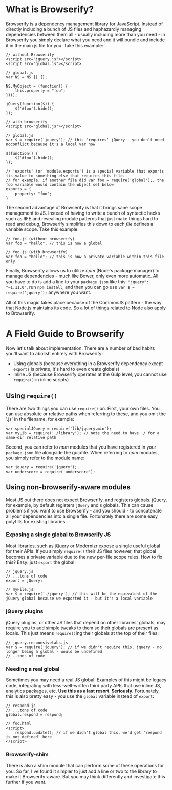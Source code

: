 # What is Browserify?

Browserify is a dependency management library for JavaScript. Instead of directly including a bunch of JS files and haphazardly managing dependencies between them all - usually including more than you need - in Browserify you simply declare what you need and it will bundle and include it in the main js file for you. Take this example:

	// without Browserify
	<script src="jquery.js"></script>
	<script src="global.js"></script>

	// global.js
	var NS = NS || {};

	NS.MyObject = (function() {
		this.property = "foo";
	})();

	jQuery(function($)) {
		$('#foo').hide();
	});

	// with browserify
	<script src="global.js"></script>

	// global.js
	var $ = require('jquery'); // this 'requires' jQuery - you don't need noconflict because it's a local var now

	$(function() {
		$('#foo').hide();
	});

	// 'exports' (or 'module.exports') is a special variable that exports its value to something else that requires this file.
	// for example, if another file did var foo = require('global');, the foo variable would contain the object set below
	exports = {
		property: "foo";
	}


The second advantage of Browserify is that it brings sane scope management to JS. Instead of having to write a bunch of syntactic hacks such as IIFE and revealing module patterns that just make things hard to read and debug, Browserify simplifies this down to each _file_ defines a variable scope. Take this example:

	// foo.js (without browserify)
	var foo = "hello"; // this is now a global

	// foo.js (with browserify)
	var foo = "hello"; // this is now a private variable within this file only

Finally, Browserify allows us to utilize _npm_ (Node's package manager) to manage dependencies - much like Bower, only even more automatic. All you have to do is add a line to your `package.json` like this: `"jquery": "~1.11.0"`, run `npm install`, and then you can go use `var $ = require('jquery');` anywhere you want.

All of this magic takes place because of the CommonJS pattern - the way that Node.js maintains its code. So a lot of things related to Node also apply to Browserify.

# A Field Guide to Browserify

Now let's talk about implementation. There are a number of bad habits you'll want to abolish entirely with Browserify:

* Using globals (because everything in a Browserify dependency except `exports` is private, it's hard to even create globals)
* Inline JS (because Browserify operates at the Gulp level, you cannot use `require()` in inline scripts)

## Using `require()`

There are two things you can use `require()` on. First, your own files. You can use absolute or relative paths when referring to these, and you omit the '.js' in the filename, for example:

	var specialJQuery = require('lib/jquery.min');
	var myLib = require('./library'); // note the need to have ./ for a same-dir relative path

Second, you can refer to _npm_ modules that you have registered in your `package.json` file alongside the gulpfile. When referring to _npm_ modules, you simply refer to the module name:

	var jquery = require('jquery');
	var underscore = require('underscore');

## Using non-browserify-aware modules

Most JS out there does not expect Browserify, and registers globals. jQuery, for example, by default registers `jQuery` and `$` globals. This can cause problems if you want to use Browserify - and you should - to concatenate all your dependencies into a single file. Fortunately there are some easy polyfills for existing libraries.

### Exposing a single global to Browserify JS

Most libraries, such as jQuery or Modernizr expose a single useful global for their APIs. If you simply `require()` their JS files however, that global becomes a private variable due to the new per-file scope rules. How to fix this? Easy: just `export` the global:

	// jquery.js
	// ...tons of code
	export = jQuery;

	// myFile.js
	var $ = require('./jquery'); // this will be the equivalent of the jQuery global because we exported it - but it's a local variable

### jQuery plugins

jQuery plugins, or other JS files that depend on other libraries' globals, may require you to add simple tweaks to them so their globals are present as locals. This just means `require()`ing their globals at the top of their files:

	// jquery.responsivetabs.js
	var $ = require('jquery'); // if we didn't require this, jquery - no longer being a global - would be undefined
	// ..tons of code


### Needing a real global

Sometimes you may need a real JS global. Examples of this might be legacy code, integrating with less-well-written third party APIs that use inline JS, analytics packages, etc. __Use this as a last resort. Seriously.__ Fortunately, this is also pretty easy - you use the `global` variable instead of `export`:

	// respond.js
	// ...tons of code
	global.respond = respond;

	// foo.html
	<script>
		respond.update(); // if we didn't global this, we'd get 'respond is not defined' here
	</script>

### Browserify-shim

There is also a shim module that can perform some of these operations for you. So far, I've found it simpler to just add a line or two to the library to make it Browserify-aware. But you may think differently and investigate this further if you want.